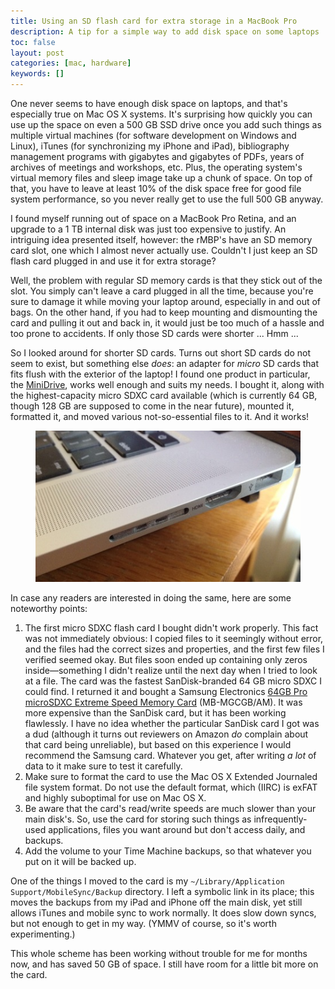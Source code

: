 ```yaml
---
title: Using an SD flash card for extra storage in a MacBook Pro
description: A tip for a simple way to add disk space on some laptops
toc: false
layout: post
categories: [mac, hardware]
keywords: []
---
```


One never seems to have enough disk space on laptops, and that's especially true on Mac OS X systems.  It's surprising how quickly you can use up the space on even a 500 GB SSD drive once you add such things as multiple virtual machines (for software development on Windows and Linux), iTunes (for synchronizing my iPhone and iPad), bibliography management programs with gigabytes and gigabytes of PDFs, years of archives of meetings and workshops, etc.  Plus, the operating system's virtual memory files and sleep image take up a chunk of space.  On top of that, you have to leave at least 10% of the disk space free for good file system performance, so you never really get to use the full 500 GB anyway.

I found myself running out of space on a MacBook Pro Retina, and an upgrade to a 1 TB internal disk was just too expensive to justify.  An intriguing idea presented itself, however: the rMBP's have an SD memory card slot, one which I almost never actually use.  Couldn't I just keep an SD flash card plugged in and use it for extra storage?

Well, the problem with regular SD memory cards is that they stick out of the slot.  You simply can't leave a card plugged in all the time, because you're sure to damage it while moving your laptop around, especially in and out of bags.  On the other hand, if you had to keep mounting and dismounting the card and pulling it out and back in, it would just be too much of a hassle and too prone to accidents.  If only those SD cards were shorter ...  Hmm ...

So I looked around for shorter SD cards.   Turns out short SD cards do not seem to exist, but something else *does*: an adapter for _micro_ SD cards that fits flush with the exterior of the laptop!  I found one product in particular, the [MiniDrive](https://www.theminidrive.com), works well enough and suits my needs.  I bought it, along with the highest-capacity micro SDXC card available (which is currently 64 GB, though 128 GB are supposed to come in the near future), mounted it, formatted it, and moved various not-so-essential files to it. And it works!

<figure>
  <img src="/images/macbook-pro-side.jpg"/>
</figure>

In case any readers are interested in doing the same, here are some noteworthy points:

1. The first micro SDXC flash card I bought didn't work properly.  This fact was not immediately obvious: I copied files to it seemingly without error, and the files had the correct sizes and properties, and the first few files I verified seemed okay.  But files soon ended up containing only zeros inside—something I didn't realize until the next day when I tried to look at a file.  The card was the fastest SanDisk-branded 64 GB micro SDXC I could find.  I returned it and bought a Samsung Electronics [64GB Pro microSDXC Extreme Speed Memory Card](http://www.samsung.com/uk/consumer/memory-cards-hdd-odd/memory-cards-accessories/micro-sdhc-pro/MB-MGCGB/EU) (MB-MGCGB/AM).  It was more expensive than the SanDisk card, but it has been working flawlessly. I have no idea whether the particular SanDisk card I got was a dud (although it turns out reviewers on Amazon *do* complain about that card being unreliable), but based on this experience I would recommend the Samsung card. Whatever you get, after writing *a lot* of data to it make sure to test it carefully.
2. Make sure to format the card to use the Mac OS X Extended Journaled file system format.  Do not use the default format, which (IIRC) is exFAT and highly suboptimal for use on Mac OS X. 
3. Be aware that the card's read/write speeds are much slower than your main disk's. So, use the card for storing such things as infrequently-used applications, files you want around but don't access daily, and backups.
4. Add the volume to your Time Machine backups, so that whatever you put on it will be backed up.

One of the things I moved to the card is my `~/Library/Application Support/MobileSync/Backup` directory. I left a symbolic link in its place; this moves the backups from my iPad and iPhone off the main disk, yet still allows iTunes and mobile sync to work normally.  It does slow down syncs, but not enough to get in my way.  (YMMV of course, so it's worth experimenting.)

This whole scheme has been working without trouble for me for months now, and has saved 50 GB of space.  I still have room for a little bit more on the card.
